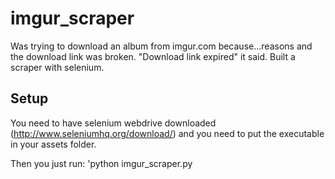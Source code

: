 # imgur_scraper

Was trying to download an album from imgur.com because...reasons and the download link was broken. "Download link expired" it said. Built a scraper with selenium.

## Setup
You need to have selenium webdrive downloaded (http://www.seleniumhq.org/download/) and you need to put the executable in your assets folder.

Then you just run:
'python imgur_scraper.py
